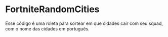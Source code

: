 # FortniteRandomCities
Esse código é uma roleta para sortear em que cidades cair com seu squad, com o nome das cidades em português.
